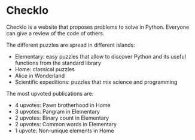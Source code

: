 # CheckIo
CheckIo is a website that proposes problems to solve in Python. Everyone can give a review of the code of others.

The different puzzles are spread in different islands:
- Elementary: easy puzzles that allow to discover Python and its useful functions from the standard library
- Home: classical puzzles
- Alice in Wonderland
- Scientific expeditions: puzzles that mix science and programming

The most upvoted publications are:
- 4 upvotes: Pawn brotherhood in Home
- 3 upvotes: Pangram in Elementary
- 2 upvotes: Binary count in Elementary
- 2 upvotes: Common words in Elementary
- 1 upvote: Non-unique elements in Home
 

